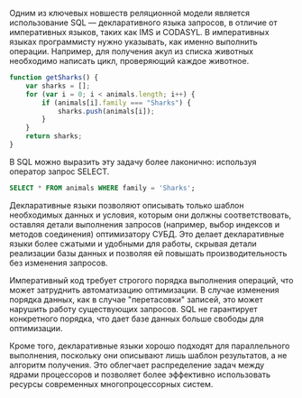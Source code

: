 Одним из ключевых новшеств реляционной модели является использование SQL — декларативного языка запросов, в отличие от императивных языков, таких как IMS и CODASYL. В императивных языках программисту нужно указывать, как именно выполнить операции. Например, для получения акул из списка животных необходимо написать цикл, проверяющий каждое животное.

```js
function getSharks() {
	var sharks = [];
	for (var i = 0; i < animals.length; i++) {
		if (animals[i].family === "Sharks") {
			sharks.push(animals[i]);
		}
	}
	return sharks;
}
```

В SQL можно выразить эту задачу более лаконично: используя оператор запрос SELECT.

```sql
SELECT * FROM animals WHERE family = 'Sharks';
```
Декларативные языки позволяют описывать только шаблон необходимых данных и условия, которым они должны соответствовать, оставляя детали выполнения запросов (например, выбор индексов и методов соединения) оптимизатору СУБД. Это делает декларативные языки более сжатыми и удобными для работы, скрывая детали реализации базы данных и позволяя ей повышать производительность без изменения запросов.

Императивный код требует строгого порядка выполнения операций, что может затруднить автоматизацию оптимизации. В случае изменения порядка данных, как в случае "перетасовки" записей, это может нарушить работу существующих запросов. SQL не гарантирует конкретного порядка, что дает базе данных больше свободы для оптимизации.

Кроме того, декларативные языки хорошо подходят для параллельного выполнения, поскольку они описывают лишь шаблон результатов, а не алгоритм получения. Это облегчает распределение задач между ядрами процессоров и позволяет более эффективно использовать ресурсы современных многопроцессорных систем.

